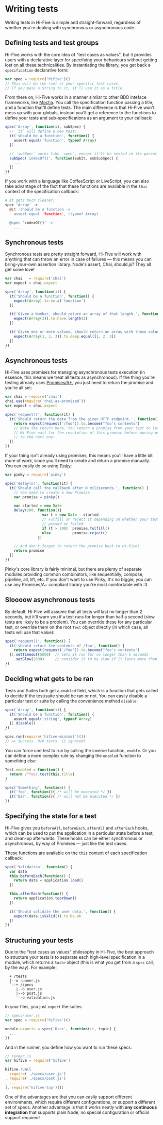 # Writing tests

Writing tests in Hi-Five is simple and straight-forward, regardless of whether
you're dealing with synchronous or asynchronous code.


## Defining tests and test groups

Hi-Five works with the core idea of "test cases as values", but it provides
users with a declarative layer for specifying your behaviours without getting
lost on all these technicalities. By instantiating the library, you get back a
`specification` declarative form:

```js
var spec = require('hifive')()
// This will be the root of your specific test cases.
// If you pass a String to it, it'll use it as a title.
```

From there on, Hi-Five works in a manner similar to other BDD inteface
frameworks, like [Mocha](http://visionmedia.github.io/mocha/). You call the
specification function passing a title, and a function that'll define
tests. The main difference is that Hi-Five won't mess up with your globals,
instead you'll get a reference to the functions to define your tests and
sub-specifications as an argument to your callback:

```js
spec('Array', function(it, subSpec) {
  // `it` will define a new test:
  it('should be a function', function() {
    assert.equal('function', typeof Array)
  })

  // `subSpec` works like `spec`, except it'll be nested in its parent
  subSpec('indexOf()', function(subIt, subSubSpec) {
    ...
  })
})
```

If you work with a language like CoffeeScript or LiveScript, you can also take
advantage of the fact that these functions are available in the `this` context
of the specification callback:

```coffee
# It gets much cleaner!
spec 'Array' ->
  @it 'should be a function ->
    assert.equal 'function', (typeof Array)

  @spec 'indexOf()' ->
    ...
```

## Synchronous tests

Synchronous tests are pretty straight forward, Hi-Five will work with anything
that can throw an error in case of failures — this means you can bring-your-own
assertion library. Node's assert, Chai, should.js? They all get some love!

```js
var chai   = require('chai')
var expect = chai.expect

spec('Array', function(it) {
  it('Should be a function', function() {
    expect(Array).to.be.a('function')
  })

  it('Given a Number, should return an array of that length.', function() {
    expect(Array(3)).to.have.length(3)
  })

  it('Given one or more values, should return an array with those values.', function() {
    expect(Array(1, 2, 3)).to.deep.equal([1, 2, 3])
  })
})
```

## Asynchronous tests

Hi-Five uses promises for managing asynchronous tests execution (in essence,
this means we treat all tests as asynchronous). If the thing you're testing
already uses [Promises/A+](http://promises-aplus.github.io/promises-spec/), you
just need to return the promise and you're all set:

```js
var chai = require('chai')
chai.use(require('chai-as-promised'))
var expect = chai.expect

spec('request()', function(it) {
  it('Should return the data from the given HTTP endpoint.', function() {
    return expect(request('/foo')).to.become("foo's contents")
    // Note the return here. You return a promise from your test to let
    // Hi-Five wait for the resolution of this promise before moving over
    // to the next one!
  })
})
```

If your thing isn't already using promises, this means you'll have a little bit
more of work, since you'll need to create and return a promise manually. You
can easily do so using [Pinky](https://github.com/killdream/pinky):

```js
var pinky = require('pinky')

spec('delay(n)', function(it) {
  it('Should call the callback after N miliseconds.', function() {
    // You need to create a new Promise
    var promise = pinky()

    var started = new Date
    delay(200, function(){
                 var t = new Date - started
                 // Fulfill or reject it depending on whether your test
                 // passed or failed.
                 if (t > 200)  promise.fulfill()
                 else          promise.reject()
               })

    // And don't forget to return the promise back to Hi-Five!
    return promise
  })
})
```

Pinky's core library is fairly minimal, but there are plenty of separate
modules providing common combinators, like sequentially, compose, pipeline,
all, lift, etc. If you don't want to use Pinky, it's no biggie, you can use any
Promises/A+ compliant library you're most comfortable with :3


## Sloooow asynchronous tests

By default, Hi-Five will assume that all tests will last no longer than 2
seconds, but it'll warn you if a test runs for longer than half a second (slow
tests are likely to be a problem). You can override these for any particular
test, or override them on the root `Test` object directly (in which case, all
tests will use that value):

```js
spec('request()', function() {
  it('should return the contents of /foo', function() {
    return expect(request('/foo')).to.become("foo's contents")
  }).setTimeout(5000)  // lets it run for no longer than 5 seconds
    .setSlow(2000)     // consider it to be slow if it lasts more than 2s
})
```


## Deciding what gets to be ran

Tests and Suites both get a `enabled` field, which is a function that gets
called to decide if the test/suite should be ran or not. You can easily disable
a particular test or suite by calling the convenience method `disable`:

```js
spec('Array', function(it) {
  it('Should be a function', function() {
    assert.equal('string', typeof Array)
  }).disable()
})

spec.run(require('hifive-minimal')())
// => Success. 0/0 tests. (1 ignored)
```

You can force one test to run by calling the inverse function, `enable`. Or you
can define a more complex rule by changing the `enabled` function to something
else:

```js
Test.enabled = function() {
  return /^foo/.test(this.title)
}

spec('Something', function() {
  it('foo', function(){ /* will be executed */ })
  it('bar', function(){ /* will not be executed */ })
})
```


## Specifying the state for a test

Hi-Five gives you `beforeAll`, `beforeEach`, `afterAll` and `afterEach` hooks,
which can be used to put the application in a particular state before a test,
and clean-up afterwards. These hooks can be either synchronous or asynchronous,
by way of Promises — just like the test cases.

These functions are available on the `this` context of each specification callback:

```js
spec('Validation', function() {
  var data
  this.beforeEach(function() {
    return data = application.load()
  })

  this.afterEach(function() {
    return application.tearDown()
  })

  it('Should validate the user data.', function() {
    expect(data.isValid()).to.be.ok
  })
})
```

## Structuring your tests

Due to the "test cases as values" philosophy in Hi-Five, the best approach to
structure your tests is to separate each high-level specification in a module,
which returns a `Suite` object (this is what you get from a `spec` call, by the
way). For example:

```text
  + /tests
  |--o runner.js
  `--+ /specs
     |--o user.js
     |--o post.js
     `--o validation.js
```

In your files, you just `export` the suites:

```js
// specs/user.js
var spec = require('hifive')()

module.exports = spec('User', function(it, topic) {
  ...
})
```

And in the runner, you define how you want to run these specs:

```js
// runner.js
var hifive = require('hifive')

hifive.run([
  require('./specs/user.js')
, require('./specs/post.js')
, ...
], require('hifive-tap')())
```

One of the advantages are that you can easily support different environments,
which require different configurations, or support a different set of
specs. Another advantage is that it works neatly with **any continuous
integration** that supports plain Node, no special configuration or official
support required!
